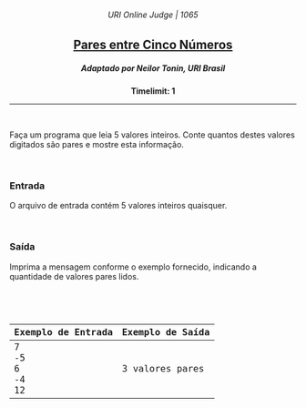 <h6 align="center">URI Online Judge | 1065</h6>
<h2 align="center">
  <a href="https://www.urionlinejudge.com.br/judge/pt/problems/view/1065">
    Pares entre Cinco Números
  </a>
</h2>
<h5 align="center">Adaptado por Neilor Tonin, URI  Brasil</h5>
<p align="center"><b>Timelimit: 1</b></p>
<hr>
<br>
<p>
  Faça um programa que leia 5 valores inteiros. Conte quantos destes valores digitados são pares e mostre esta informação.
</p>
<br>
<h3>Entrada</h3>
<p>
  O arquivo de entrada contém 5 valores inteiros quaisquer.
</p>
<br>
<h3>Saída</h3>
<p>
  Imprima a mensagem conforme o exemplo fornecido, indicando a quantidade de valores pares lidos.
</p>
<br>
<code>
  <table width="100%">
    <thead>
      <th>Exemplo de Entrada</th>
      <th>Exemplo de Saída</th>
    </thead>
    <tbody>
      <tr>
        <td>
          7<br>
          -5<br>
          6<br>
          -4<br>
          12
        </td>
        <td>3 valores pares</td>
      </tr>
    </tbody>
  </table>
</code>